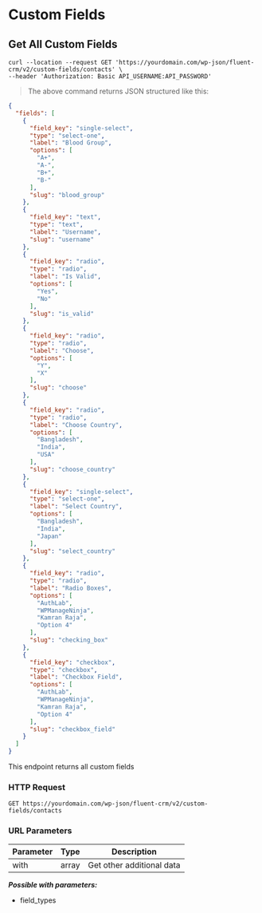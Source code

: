 
# Custom Fields

## Get All Custom Fields

```shell
curl --location --request GET 'https://yourdomain.com/wp-json/fluent-crm/v2/custom-fields/contacts' \
--header 'Authorization: Basic API_USERNAME:API_PASSWORD'
```

> The above command returns JSON structured like this:

```json
{
  "fields": [
    {
      "field_key": "single-select",
      "type": "select-one",
      "label": "Blood Group",
      "options": [
        "A+",
        "A-",
        "B+",
        "B-"
      ],
      "slug": "blood_group"
    },
    {
      "field_key": "text",
      "type": "text",
      "label": "Username",
      "slug": "username"
    },
    {
      "field_key": "radio",
      "type": "radio",
      "label": "Is Valid",
      "options": [
        "Yes",
        "No"
      ],
      "slug": "is_valid"
    },
    {
      "field_key": "radio",
      "type": "radio",
      "label": "Choose",
      "options": [
        "Y",
        "X"
      ],
      "slug": "choose"
    },
    {
      "field_key": "radio",
      "type": "radio",
      "label": "Choose Country",
      "options": [
        "Bangladesh",
        "India",
        "USA"
      ],
      "slug": "choose_country"
    },
    {
      "field_key": "single-select",
      "type": "select-one",
      "label": "Select Country",
      "options": [
        "Bangladesh",
        "India",
        "Japan"
      ],
      "slug": "select_country"
    },
    {
      "field_key": "radio",
      "type": "radio",
      "label": "Radio Boxes",
      "options": [
        "AuthLab",
        "WPManageNinja",
        "Kamran Raja",
        "Option 4"
      ],
      "slug": "checking_box"
    },
    {
      "field_key": "checkbox",
      "type": "checkbox",
      "label": "Checkbox Field",
      "options": [
        "AuthLab",
        "WPManageNinja",
        "Kamran Raja",
        "Option 4"
      ],
      "slug": "checkbox_field"
    }
  ]
}
```

This endpoint returns all custom fields

### HTTP Request
`GET https://yourdomain.com/wp-json/fluent-crm/v2/custom-fields/contacts`

### URL Parameters

Parameter | Type  | Description           
--------- |-------|-----------------------
with | array | Get other additional data


***Possible with parameters:***

- field_types

